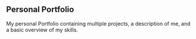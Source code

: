 ## Personal Portfolio

My personal Portfolio containing multiple projects, a description of me, and a basic overview of my skills.
